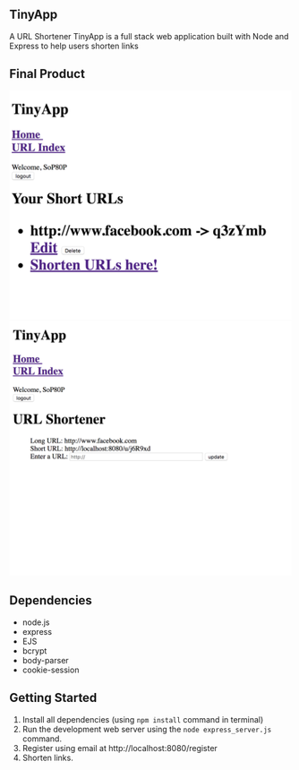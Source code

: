 ## TinyApp
A URL Shortener
TinyApp is a full stack web application built with Node and Express to help users shorten links

## Final Product

!["Screenshot of URL page"](https://github.com/chrislo7/tinyapp/blob/master/docs/Screen%20Shot%202018-08-10%20at%205.16.15%20PM.png?raw=true)
!["Screenshot of URL Shortening page"](https://github.com/chrislo7/tinyapp/blob/master/docs/Screen%20Shot%202018-08-10%20at%205.16.46%20PM.png)

## Dependencies

- node.js
- express
- EJS
- bcrypt
- body-parser
- cookie-session

## Getting Started
1. Install all dependencies (using `npm install` command in terminal)
2. Run the development web server using the `node express_server.js` command.
3. Register using email at http://localhost:8080/register
4. Shorten links.

